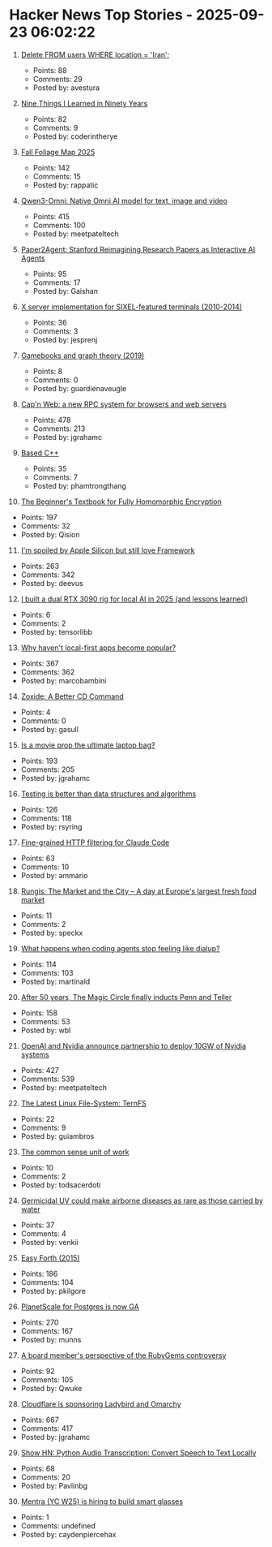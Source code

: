 # Hacker News Top Stories - 2025-09-23 06:02:22

1. [Delete FROM users WHERE location = 'Iran';](https://gist.github.com/avestura/ce2aa6e55dad783b1aba946161d5fef4)
   - Points: 88
   - Comments: 29
   - Posted by: avestura

2. [Nine Things I Learned in Ninety Years](http://edwardpackard.com/wp-content/uploads/2025/09/Nine-Things-I-Learned-in-Ninety-Years.pdf)
   - Points: 82
   - Comments: 9
   - Posted by: coderintherye

3. [Fall Foliage Map 2025](https://www.explorefall.com/fall-foliage-map)
   - Points: 142
   - Comments: 15
   - Posted by: rappatic

4. [Qwen3-Omni: Native Omni AI model for text, image and video](https://github.com/QwenLM/Qwen3-Omni)
   - Points: 415
   - Comments: 100
   - Posted by: meetpateltech

5. [Paper2Agent: Stanford Reimagining Research Papers as Interactive AI Agents](https://arxiv.org/abs/2509.06917)
   - Points: 95
   - Comments: 17
   - Posted by: Gaishan

6. [X server implementation for SIXEL-featured terminals (2010-2014)](https://github.com/saitoha/xserver-SIXEL)
   - Points: 36
   - Comments: 3
   - Posted by: jesprenj

7. [Gamebooks and graph theory (2019)](https://notes.atomutek.org/gamebooks-and-graph-theory.html)
   - Points: 8
   - Comments: 0
   - Posted by: guardienaveugle

8. [Cap'n Web: a new RPC system for browsers and web servers](https://blog.cloudflare.com/capnweb-javascript-rpc-library/)
   - Points: 478
   - Comments: 213
   - Posted by: jgrahamc

9. [Based C++](https://github.com/SheafificationOfG/based-cpp)
   - Points: 35
   - Comments: 7
   - Posted by: phamtrongthang

10. [The Beginner's Textbook for Fully Homomorphic Encryption](https://arxiv.org/abs/2503.05136)
   - Points: 197
   - Comments: 32
   - Posted by: Qision

11. [I'm spoiled by Apple Silicon but still love Framework](https://simonhartcher.com/posts/2025-09-22-why-im-spoiled-by-apple-silicon-but-still-love-framework/)
   - Points: 263
   - Comments: 342
   - Posted by: deevus

12. [I built a dual RTX 3090 rig for local AI in 2025 (and lessons learned)](https://www.llamabuilds.ai/build/portable-25l-nvlinked-dual-3090-llm-rig)
   - Points: 6
   - Comments: 2
   - Posted by: tensorlibb

13. [Why haven't local-first apps become popular?](https://marcobambini.substack.com/p/why-local-first-apps-havent-become)
   - Points: 367
   - Comments: 362
   - Posted by: marcobambini

14. [Zoxide: A Better CD Command](https://github.com/ajeetdsouza/zoxide)
   - Points: 4
   - Comments: 0
   - Posted by: gasull

15. [Is a movie prop the ultimate laptop bag?](https://blog.jgc.org/2025/09/is-movie-prop-ultimate-laptop-bag.html)
   - Points: 193
   - Comments: 205
   - Posted by: jgrahamc

16. [Testing is better than data structures and algorithms](https://nedbatchelder.com/blog/202509/testing_is_better_than_dsa.html)
   - Points: 126
   - Comments: 118
   - Posted by: rsyring

17. [Fine-grained HTTP filtering for Claude Code](https://ammar.io/blog/httpjail)
   - Points: 63
   - Comments: 10
   - Posted by: ammario

18. [Rungis: The Market and the City – A day at Europe's largest fresh food market](https://www.vittlesmagazine.com/p/rungis-the-market-and-the-city)
   - Points: 11
   - Comments: 2
   - Posted by: speckx

19. [What happens when coding agents stop feeling like dialup?](https://martinalderson.com/posts/what-happens-when-coding-agents-stop-feeling-like-dialup/)
   - Points: 114
   - Comments: 103
   - Posted by: martinald

20. [After 50 years, The Magic Circle finally inducts Penn and Teller](https://www.nytimes.com/2025/09/19/arts/penn-teller-magic-circle.html)
   - Points: 158
   - Comments: 53
   - Posted by: wbl

21. [OpenAI and Nvidia announce partnership to deploy 10GW of Nvidia systems](https://openai.com/index/openai-nvidia-systems-partnership/)
   - Points: 427
   - Comments: 539
   - Posted by: meetpateltech

22. [The Latest Linux File-System: TernFS](https://www.phoronix.com/news/TernFS-File-System-Open-Source)
   - Points: 22
   - Comments: 9
   - Posted by: guiambros

23. [The common sense unit of work](https://blog.nilenso.com/blog/2025/09/17/the-common-sense-unit-of-work/)
   - Points: 10
   - Comments: 2
   - Posted by: todsacerdoti

24. [Germicidal UV could make airborne diseases as rare as those carried by water](https://www.worksinprogress.news/p/how-to-clean-the-air)
   - Points: 37
   - Comments: 4
   - Posted by: venkii

25. [Easy Forth (2015)](https://skilldrick.github.io/easyforth/)
   - Points: 186
   - Comments: 104
   - Posted by: pkilgore

26. [PlanetScale for Postgres is now GA](https://planetscale.com/blog/planetscale-for-postgres-is-generally-available)
   - Points: 270
   - Comments: 167
   - Posted by: munns

27. [A board member's perspective of the RubyGems controversy](https://apiguy.substack.com/p/a-board-members-perspective-of-the)
   - Points: 92
   - Comments: 105
   - Posted by: Qwuke

28. [Cloudflare is sponsoring Ladybird and Omarchy](https://blog.cloudflare.com/supporting-the-future-of-the-open-web/)
   - Points: 667
   - Comments: 417
   - Posted by: jgrahamc

29. [Show HN: Python Audio Transcription: Convert Speech to Text Locally](https://www.pavlinbg.com/posts/python-speech-to-text-guide)
   - Points: 68
   - Comments: 20
   - Posted by: Pavlinbg

30. [Mentra (YC W25) is hiring to build smart glasses](undefined)
   - Points: 1
   - Comments: undefined
   - Posted by: caydenpiercehax

